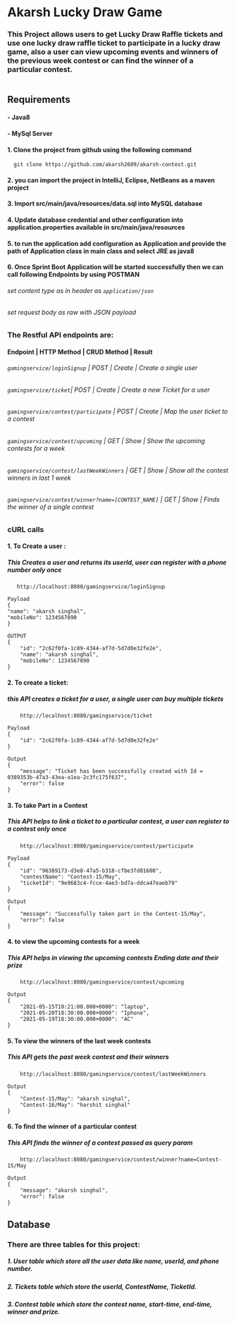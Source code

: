 # Akarsh Lucky Draw Game
### This Project allows users to get Lucky Draw Raffle tickets and use one lucky draw raffle ticket to participate in a lucky draw game, also a user can view upcoming events and winners of the previous week contest or can find the winner of a particular contest.
```
```

## Requirements
#### - Java8
#### - MySql Server

#### 1. Clone the project from github using the following command
```   git clone https://github.com/akarsh2609/akarsh-contest.git ```
#### 2. you can import the project in IntelliJ, Eclipse, NetBeans as a maven project
#### 3. Import src/main/java/resources/data.sql into MySQL database

#### 4. Update database credential and other configuration into application.properties available in src/main/java/resources

#### 5. to run the application add configuration as Application and provide the path of Application class in main class and select JRE as java8

#### 6. Once Sprint Boot Application will be started successfully then we can call following Endpoints by using POSTMAN

###### set content type as in header as `application/json`

###### set request body as raw with JSON payload

### The Restful API endpoints are:
#### Endpoint | HTTP Method | CRUD Method | Result

###### `gamingservice/loginSignup` | POST | Create | Create a single user
###### `gamingservice/ticket`| POST | Create | Create a new Ticket for a user
###### `gamingservice/contest/participate` | POST | Create | Map the user ticket to a contest
###### `gamingservice/contest/upcoming` | GET | Show | Show the upcoming contests for a week
###### `gamingservice/contest/lastWeekWinners` | GET | Show | Show all the contest winners in last 1 week
###### `gamingservice/contest/winner?name=[CONTEST_NAME]` | GET | Show | Finds the winner of a single contest

### cURL calls

#### 1. To Create a user :
##### This Creates a user and returns its userId, user can register with a phone number only once
```
   http://localhost:8080/gamingservice/loginSignup

Payload
{
"name": "akarsh singhal",
"mobileNo": 1234567890
}

OUTPUT
{
    "id": "2c62f0fa-1c89-4344-af7d-5d7d0e32fe2e",
    "name": "akarsh singhal",
    "mobileNo": 1234567890
}
```
#### 2. To create a ticket:
##### this API creates a ticket for a user, a single user can buy multiple tickets
```
    http://localhost:8080/gamingservice/ticket
    
Payload
{
    "id": "2c62f0fa-1c89-4344-af7d-5d7d0e32fe2e"
}

Output
{
    "message": "Ticket has been successfully created with Id = 0389353b-47a3-43ea-a1ea-2c3fc175f637",
    "error": false
}
```

#### 3. To take Part in a Contest
##### This API helps to link a ticket to a particular contest, a user can register to a contest only once
```
    http://localhost:8080/gamingservice/contest/participate

Payload
{
    "id": "96389173-d3e8-47a5-b318-cfbe3fd81600",
    "contestName": "Contest-15/May",
    "ticketId": "9e9683c4-fcce-4ae3-bd7a-ddca47eaeb79"
}

Output
{
    "message": "Successfully taken part in the Contest-15/May",
    "error": false
}
```
#### 4. to view the upcoming contests for a week
##### This API helps in viewing the upcoming contests Ending date and their prize
```
    http://localhost:8080/gamingservice/contest/upcoming
    
Output
{
    "2021-05-15T10:21:00.000+0000": "laptop",
    "2021-05-20T18:30:00.000+0000": "Iphone",
    "2021-05-19T18:30:00.000+0000": "AC"
}

```

#### 5. To view the winners of the last week contests
##### This API gets the past week contest and their winners
```
    http://localhost:8080/gamingservice/contest/lastWeekWinners

Output
{
    "Contest-15/May": "akarsh singhal",
    "Contest-16/May": "harshit singhal"
}
```

#### 6. To find the winner of a particular contest
##### This API finds the winner of a contest passed as query param
```
    http://localhost:8080/gamingservice/contest/winner?name=Contest-15/May

Output
{
    "message": "akarsh singhal",
    "error": false
}
```

## Database
### There are three tables for this project:
##### 1. User table which store all the user data like name, userId, and phone number.
##### 2. Tickets table which store the userId, ContestName, TicketId.
##### 3. Contest table which store the contest name, start-time, end-time, winner and prize.
